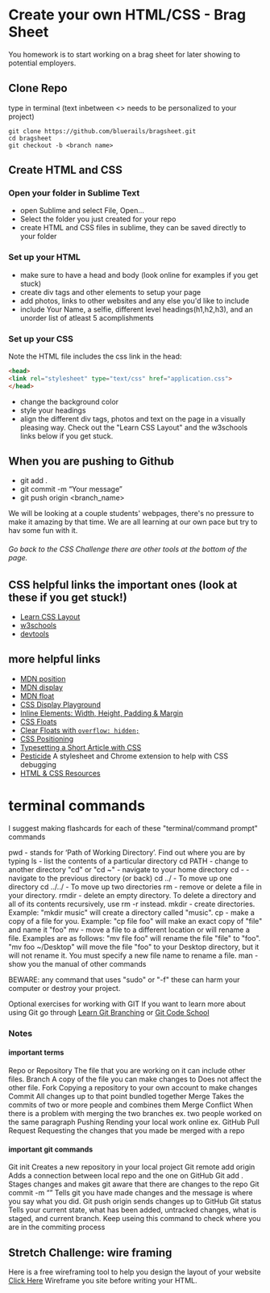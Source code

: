 # Create your own HTML/CSS - Brag Sheet

You homework is to start working on a brag sheet for later showing to potential employers.

## Clone Repo

type in terminal (text inbetween <> needs to be personalized to your project)

```
git clone https://github.com/bluerails/bragsheet.git
cd bragsheet
git checkout -b <branch name>
```

## Create HTML and CSS

### Open your folder in Sublime Text
 - open Sublime and select File, Open...
 - Select the folder you just created for your repo
 - create HTML and CSS files in sublime, they can be saved directly to your folder

### Set up your HTML
- make sure to have a head and body (look online for examples if you get stuck)
- create div tags and other elements to setup your page
- add photos, links to other websites and any else you'd like to include
- include Your Name, a selfie, different level headings(h1,h2,h3), and an unorder list of atleast 5 acomplishments

### Set up your CSS

Note the HTML file includes the css link in the head:

```HTML
<head>
<link rel="stylesheet" type="text/css" href="application.css">
</head>
```

- change the background color
- style your headings
- align the different div tags, photos and text on the page in a visually pleasing way. Check out the "Learn CSS Layout" and the w3schools links below if you get stuck.

## When you are pushing to Github

- git add .
- git commit -m “Your message”
- git push origin <branch_name>


We will be looking at a couple students' webpages, there's no pressure to make it amazing by that time. We are all learning at our own pace but try to hav some fun with it.

###### Go back to the CSS Challenge there are other tools at the bottom of the page.

## CSS helpful links **the important ones** (look at these if you get stuck!)

- [Learn CSS Layout](http://learnlayout.com)
- [w3schools](http://www.w3schools.com/css/default.asp)
- [devtools](http://discover-devtools.codeschool.com)

## more helpful links

- [MDN position](https://developer.mozilla.org/en-US/docs/Web/CSS/position)
- [MDN display](https://developer.mozilla.org/en-US/docs/Web/CSS/display)
- [MDN float](https://developer.mozilla.org/en-US/docs/Web/CSS/float)
- [CSS Display Playground](http://quirksmode.org/css/css2/display.html#link9)
- [Inline Elements: Width, Height, Padding & Margin](http://www.maxdesign.com.au/articles/inline/)
- [CSS Floats](http://alistapart.com/article/css-floats-101)
- [Clear Floats with `overflow: hidden;`](http://colinaarts.com/articles/the-magic-of-overflow-hidden/)
- [CSS Positioning](http://alistapart.com/article/css-positioning-101)
- [Typesetting a Short Article with CSS](https://medium.com/designed-thought/99033116fe92)
- [Pesticide](http://pesticide.io/) A stylesheet and Chrome extension to help with CSS debugging
- [HTML & CSS Resources](https://gist.github.com/jenmyers/a6bb9ea6233c6c5a9edb)

# terminal commands

I suggest making flashcards for each of these "terminal/command prompt" commands

pwd             - stands for ‘Path of Working Directory’. Find out where you are by typing
ls              - list the contents of a particular directory
cd PATH         - change to another directory
"cd" or "cd ~"  - navigate to your home directory
cd -            - navigate to the previous directory (or back)
cd ../          - To move up one directory
cd ../../       - To move up two directories
rm              - remove or delete a file in your directory.
rmdir           - delete an empty directory. To delete a directory and all of its contents recursively, use rm -r instead.
mkdir           - create directories. Example: "mkdir music" will create a directory called "music".
cp              - make a copy of a file for you. Example: "cp file foo" will make an exact copy of "file" and name it "foo"
mv              - move a file to a different location or will rename a file. Examples are as follows: "mv file foo" will rename the file "file" to "foo". "mv foo ~/Desktop" will move the file "foo" to your Desktop directory, but it will not rename it. You must specify a new file name to rename a file.
man             - show you the manual of other commands

BEWARE: any command that uses "sudo" or "-f" these can harm your computer or destroy your project.

Optional exercises for working with GIT
If you want to learn more about using Git go through [Learn Git Branching](http://pcottle.github.io/learnGitBranching/) or [Git Code School](https://www.codeschool.com/courses/try-git)

### Notes

#### important terms

Repo or Repository
  The file that you are working on it can include other files.
Branch
  A copy of the file you can make changes to
  Does not affect the other file.
Fork
  Copying a repository to your own account to make changes
Commit
  All changes up to that point bundled together
Merge
  Takes the commits of two or more people and combines them
Merge Conflict
  When there is a problem with merging the two branches
  ex. two people worked on the same paragraph
Pushing
  Rending your local work online ex. GitHub
Pull Request
  Requesting the changes that you made be merged with a repo

#### important git commands

Git init
  Creates a new repository in your local project
Git remote add origin <GitHub URL>
  Adds a connection between local repo and the one on GitHub
Git add .
  Stages changes and makes git aware that there are changes to the repo
Git commit -m “<commit message>”
  Tells git you have made changes and the message is where you say what you did.
Git push origin <branch>
  sends changes up to GitHub
Git status
  Tells your current state, what has been added, untracked changes, what is staged, and current branch. Keep useing this command to check where you are in the commiting process


## Stretch Challenge: wire framing

Here is a free wireframing tool to help you design the layout of your website [Click Here](https://wireframe.cc/)
Wireframe you site before writing your HTML.
